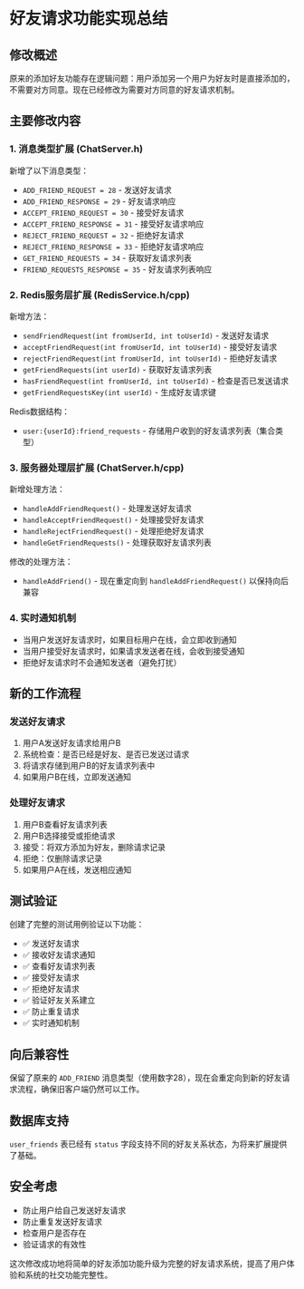 # 好友请求功能实现总结

## 修改概述

原来的添加好友功能存在逻辑问题：用户添加另一个用户为好友时是直接添加的，不需要对方同意。现在已经修改为需要对方同意的好友请求机制。

## 主要修改内容

### 1. 消息类型扩展 (ChatServer.h)

新增了以下消息类型：
- `ADD_FRIEND_REQUEST = 28` - 发送好友请求
- `ADD_FRIEND_RESPONSE = 29` - 好友请求响应  
- `ACCEPT_FRIEND_REQUEST = 30` - 接受好友请求
- `ACCEPT_FRIEND_RESPONSE = 31` - 接受好友请求响应
- `REJECT_FRIEND_REQUEST = 32` - 拒绝好友请求
- `REJECT_FRIEND_RESPONSE = 33` - 拒绝好友请求响应
- `GET_FRIEND_REQUESTS = 34` - 获取好友请求列表
- `FRIEND_REQUESTS_RESPONSE = 35` - 好友请求列表响应

### 2. Redis服务层扩展 (RedisService.h/cpp)

新增方法：
- `sendFriendRequest(int fromUserId, int toUserId)` - 发送好友请求
- `acceptFriendRequest(int fromUserId, int toUserId)` - 接受好友请求
- `rejectFriendRequest(int fromUserId, int toUserId)` - 拒绝好友请求
- `getFriendRequests(int userId)` - 获取好友请求列表
- `hasFriendRequest(int fromUserId, int toUserId)` - 检查是否已发送请求
- `getFriendRequestsKey(int userId)` - 生成好友请求键

Redis数据结构：
- `user:{userId}:friend_requests` - 存储用户收到的好友请求列表（集合类型）

### 3. 服务器处理层扩展 (ChatServer.h/cpp)

新增处理方法：
- `handleAddFriendRequest()` - 处理发送好友请求
- `handleAcceptFriendRequest()` - 处理接受好友请求
- `handleRejectFriendRequest()` - 处理拒绝好友请求
- `handleGetFriendRequests()` - 处理获取好友请求列表

修改的处理方法：
- `handleAddFriend()` - 现在重定向到 `handleAddFriendRequest()` 以保持向后兼容

### 4. 实时通知机制

- 当用户发送好友请求时，如果目标用户在线，会立即收到通知
- 当用户接受好友请求时，如果请求发送者在线，会收到接受通知
- 拒绝好友请求时不会通知发送者（避免打扰）

## 新的工作流程

### 发送好友请求
1. 用户A发送好友请求给用户B
2. 系统检查：是否已经是好友、是否已发送过请求
3. 将请求存储到用户B的好友请求列表中
4. 如果用户B在线，立即发送通知

### 处理好友请求
1. 用户B查看好友请求列表
2. 用户B选择接受或拒绝请求
3. 接受：将双方添加为好友，删除请求记录
4. 拒绝：仅删除请求记录
5. 如果用户A在线，发送相应通知

## 测试验证

创建了完整的测试用例验证以下功能：
- ✅ 发送好友请求
- ✅ 接收好友请求通知
- ✅ 查看好友请求列表
- ✅ 接受好友请求
- ✅ 拒绝好友请求
- ✅ 验证好友关系建立
- ✅ 防止重复请求
- ✅ 实时通知机制

## 向后兼容性

保留了原来的 `ADD_FRIEND` 消息类型（使用数字28），现在会重定向到新的好友请求流程，确保旧客户端仍然可以工作。

## 数据库支持

`user_friends` 表已经有 `status` 字段支持不同的好友关系状态，为将来扩展提供了基础。

## 安全考虑

- 防止用户给自己发送好友请求
- 防止重复发送好友请求
- 检查用户是否存在
- 验证请求的有效性

这次修改成功地将简单的好友添加功能升级为完整的好友请求系统，提高了用户体验和系统的社交功能完整性。

